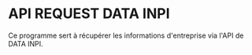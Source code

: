 # API REQUEST DATA INPI

Ce programme sert à récupérer les informations d'entreprise via l'API de DATA INPI.
